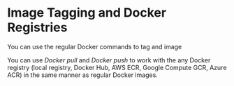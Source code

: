# Image Tagging and Docker Registries
You can use the regular Docker commands to tag and image

You can use *Docker pull* and *Docker push* to work with the any Docker registry (local registry, Docker Hub, AWS ECR, Google Compute GCR, Azure ACR) in the same manner as regular Docker images.


<!-- ```sh
$ docker tag <image-id> <registry/imagename:tag>
$ docker pull <registry><imagename:tag>
$ docker push <registry>/<imagename:tag>
``` -->